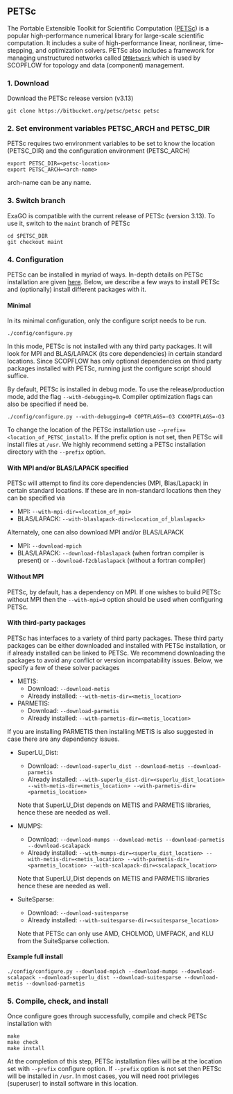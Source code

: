 ## PETSc

The Portable Extensible Toolkit for Scientific Computation ([PETSc](https://www.mcs.anl.gov/petsc/)) is a popular high-performance numerical library for large-scale scientific computation. It includes a suite of high-performance linear, nonlinear, time-stepping, and optimization solvers. PETSc also includes a framework for managing unstructured networks called [`DMNetwork`](https://www.mcs.anl.gov/petsc/dmnetwork/index.html) which is used by SCOPFLOW for topology and data (component) management.

### 1. Download
Download the PETSc release version (v3.13) 
```
git clone https://bitbucket.org/petsc/petsc petsc
```
### 2. Set environment variables PETSC_ARCH and PETSC_DIR
PETSc requires two environment variables to be set to know the location (PETSC_DIR) and the configuration environment (PETSC_ARCH)
```
export PETSC_DIR=<petsc-location>
export PETSC_ARCH=<arch-name>
```
arch-name can be any name.

### 3. Switch branch
ExaGO is compatible with the current release of PETSc (version 3.13). To use it, switch to the `maint` branch of PETSc

```
cd $PETSC_DIR
git checkout maint
```

### 4. Configuration
PETSc can be installed in myriad of ways. In-depth details on PETSc installation are given [here](https://www.mcs.anl.gov/petsc/documentation/installation.html). Below, we describe a few ways to install PETSc and (optionally) install different packages with it.
#### Minimal
In its minimal configuration, only the configure script needs to be run.
```
./config/configure.py
```
In this mode, PETSc is not installed with any third party packages. It will look for MPI and BLAS/LAPACK (its core dependencies) in certain standard locations.  Since SCOPFLOW has only optional dependencies on third party packages installed with PETSc, running just the configure script should suffice.

By default, PETSc is installed in debug mode. To use the release/production mode, add the flag `--with-debugging=0`. Compiler optimization flags can also be specified if need be.

```
./config/configure.py --with-debugging=0 COPTFLAGS=-O3 CXXOPTFLAGS=-O3
```

To change the location of the PETSc installation use `--prefix=<location_of_PETSC_install>`. If the prefix option is not set, then PETSc will install files at `/usr`. We highly recommend setting a PETSc installation directory with the `--prefix` option.

#### With MPI and/or BLAS/LAPACK specified
PETSc will attempt to find its core dependencies (MPI, Blas/Lapack) in certain standard locations. If these are in non-standard locations then they can be specified via 
- MPI: `--with-mpi-dir=<location_of_mpi>`
- BLAS/LAPACK: `--with-blaslapack-dir=<location_of_blaslapack>`

Alternately, one can also download MPI and/or BLAS/LAPACK
- MPI: `--download-mpich`
- BLAS/LAPACK: `--download-fblaslapack` (when fortran compiler is present) or `--download-f2cblaslapack` (without a fortran compiler)

#### Without MPI
PETSc, by default, has a dependency on MPI. If one wishes to build PETSc without MPI then the `--with-mpi=0` option should be used when configuring PETSc.

#### With third-party packages
PETSc has interfaces to a variety of third party packages. These third party packages can be either downloaded and installed with PETSc installation, or if already installed can be linked to PETSc. We recommend downloading the packages to avoid any conflict or version incompatability issues. Below, we specify a few of these solver packages

- METIS:
    - Download: `--download-metis`
    - Already installed: `--with-metis-dir=<metis_location>`
- PARMETIS:
    - Download: `--download-parmetis`
    - Already installed: `--with-parmetis-dir=<metis_location>`

If you are installing PARMETIS then installing METIS is also suggested in case there are any dependency issues.

- SuperLU\_Dist:
    - Download: `--download-superlu_dist --download-metis --download-parmetis`
    - Already installed: `--with-superlu_dist-dir=<superlu_dist_location> --with-metis-dir=<metis_location> --with-parmetis-dir=<parmetis_location>` 
    
    Note that SuperLU_Dist depends on METIS and PARMETIS libraries, hence these are needed as well.

- MUMPS:
    - Download: `--download-mumps --download-metis --download-parmetis --download-scalapack`
    - Already installed: `--with-mumps-dir=<superlu_dist_location> --with-metis-dir=<metis_location> --with-parmetis-dir=<parmetis_location> --with-scalapack-dir=<scalapack_location>` 
    
    Note that SuperLU_Dist depends on METIS and PARMETIS libraries hence these are needed as well.

- SuiteSparse:
    - Download: `--download-suitesparse`
    - Already installed: `--with-suitesparse-dir=<suitesparse_location>`

    Note that PETSc can only use AMD, CHOLMOD, UMFPACK, and KLU from the SuiteSparse collection.

#### Example full install

```
./config/configure.py --download-mpich --download-mumps --download-scalapack --download-superlu_dist --download-suitesparse --download-metis --download-parmetis
```

### 5. Compile, check, and install
Once configure goes through successfully, compile and check PETSc installation with
```
make
make check
make install
```
At the completion of this step, PETSc installation files will be at the location set with `--prefix` configure option. If `--prefix` option is not set then PETSc will be installed in `/usr`. In most cases, you will need root privileges (superuser) to install software in this location.

